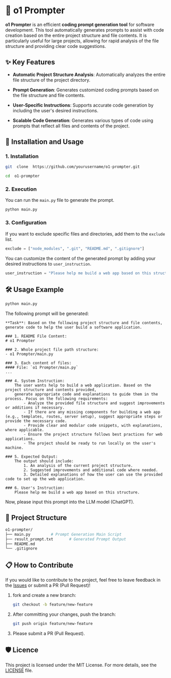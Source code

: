 # 📜 o1 Prompter

  

**o1 Prompter** is an efficient **coding prompt generation tool** for software development.
This tool automatically generates prompts to assist with code creation based on the entire project structure and file contents.
It is particularly useful for large projects, allowing for rapid analysis of the file structure and providing clear code suggestions.

  

## ✨ Key Features

  

-  **Automatic Project Structure Analysis**: Automatically analyzes the entire file structure of the project directory.

-  **Prompt Generation**: Generates customized coding prompts based on the file structure and file contents.

-  **User-Specific Instructions**: Supports accurate code generation by including the user's desired instructions.

-  **Scalable Code Generation**: Generates various types of code using prompts that reflect all files and contents of the project.

  

## 🚀 Installation and Usage

  

### 1. Installation


```bash
git  clone  https://github.com/yourusername/o1-prompter.git

cd  o1-prompter
```


### 2. Execution


You can run the `main.py` file to generate the prompt.

```bash
python main.py
```


### 3. Configuration


If you want to exclude specific files and directories, add them to the `exclude` list.

```python
exclude = ["node_modules", ".git", "README.md", ".gitignore"]
```

You can customize the content of the generated prompt by adding your desired instructions to `user_instruction`.

```python
user_instruction = "Please help me build a web app based on this structure."
```


## 🛠️ Usage Example


```bash
python main.py
```

The following prompt will be generated:


```plaintext
**Task**: Based on the following project structure and file contents, generate code to help the user build a software application.

### 1. README File Content:
# o1 Prompter

### 2. Whole project file path structure:
- o1 Prompter/main.py

### 3. Each content of files:
#### File: `o1 Prompter/main.py`
...

### 4. System Instruction:
    The user wants help to build a web application. Based on the project structure and contents provided, 
    generate appropriate code and explanations to guide them in the process. Focus on the following requirements:
        - Analyze the provided file structure and suggest improvements or additions if necessary.
        - If there are any missing components for building a web app (e.g., templates, routes, server setup), suggest appropriate steps or provide the necessary code.
        - Provide clear and modular code snippets, with explanations, where applicable.
        - Ensure the project structure follows best practices for web applications.
        - The project should be ready to run locally on the user's machine.

### 5. Expected Output:
    The output should include:
        1. An analysis of the current project structure.
        2. Suggested improvements and additional code where needed.
        3. Detailed explanations of how the user can use the provided code to set up the web application.

### 6. User's Instruction:
	Please help me build a web app based on this structure.
```
Now, please input this prompt into the LLM model (ChatGPT).
## 📂 Project Structure


```bash
o1-prompter/
├── main.py			# Prompt Generation Main Script
├── result_prompt.txt		# Generated Prompt Output
├── README.md				
└── .gitignore				
```


## 📋 How to Contribute

If you would like to contribute to the project, feel free to leave feedback in the [Issues](https://github.com/habaekk/ppm/issues) or submit a PR (Pull Request)!

1. fork and create a new branch:
	```bash
	git checkout -b feature/new-feature
	```

2. After committing your changes, push the branch:
	```bash
	git push origin feature/new-feature
	```

3. Please submit a PR (Pull Request).


## 🛡️ Licence

This project is licensed under the MIT License. For more details, see the [LICENSE](./LICENSE) file.